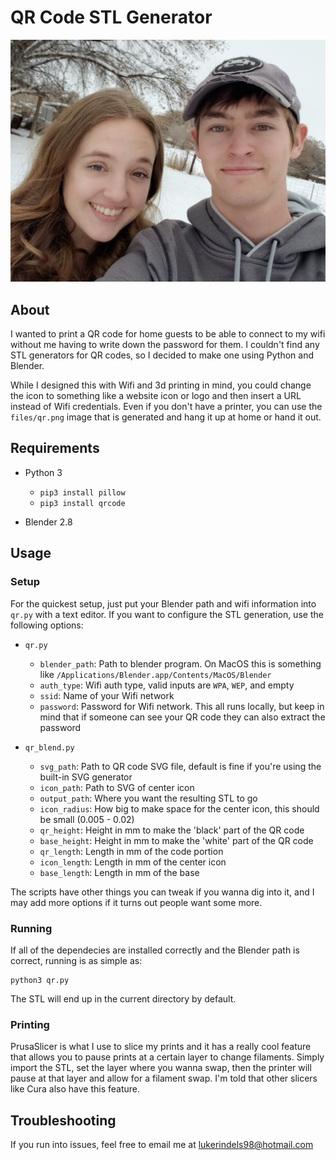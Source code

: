 # QR Code STL Generator

![Printed QR Code](images/qr.jpg)

## About

I wanted to print a QR code for home guests to be able to connect to my wifi without me having to write down the password for them. I couldn't find any STL generators for QR codes, so I decided to make one using Python and Blender.

While I designed this with Wifi and 3d printing in mind, you could change the icon to something like a website icon or logo and then insert a URL instead of Wifi credentials. Even if you don't have a printer, you can use the `files/qr.png` image that is generated and hang it up at home or hand it out. 

## Requirements

* Python 3
    - `pip3 install pillow`
    - `pip3 install qrcode`

* Blender 2.8

## Usage

### Setup

For the quickest setup, just put your Blender path and wifi information into `qr.py` with a text editor. If you want to configure the STL generation, use the following options:

* `qr.py`
    - `blender_path`: Path to blender program. On MacOS this is something like `/Applications/Blender.app/Contents/MacOS/Blender`
    - `auth_type`: Wifi auth type, valid inputs are `WPA`, `WEP`, and empty
    - `ssid`: Name of your Wifi network    
    - `password`: Password for Wifi network. This all runs locally, but keep in mind that if someone can see your QR code they can also extract the password

* `qr_blend.py`
    - `svg_path`: Path to QR code SVG file, default is fine if you're using the built-in SVG generator
    - `icon_path`: Path to SVG of center icon
    - `output_path`: Where you want the resulting STL to go
    - `icon_radius`: How big to make space for the center icon, this should be small (0.005 - 0.02)
    - `qr_height`: Height in mm to make the 'black' part of the QR code
    - `base_height`: Height in mm to make the 'white' part of the QR code
    - `qr_length`: Length in mm of the code portion
    - `icon_length`: Length in mm of the center icon
    - `base_length`: Length in mm of the base

The scripts have other things you can tweak if you wanna dig into it, and I may add more options if it turns out people want some more.

### Running

If all of the dependecies are installed correctly and the Blender path is correct, running is as simple as:

```
python3 qr.py
```

The STL will end up in the current directory by default.

### Printing

PrusaSlicer is what I use to slice my prints and it has a really cool feature that allows you to pause prints at a certain layer to change filaments. Simply import the STL, set the layer where you wanna swap, then the printer will pause at that layer and allow for a filament swap. I'm told that other slicers like Cura also have this feature.

## Troubleshooting

If you run into issues, feel free to email me at lukerindels98@hotmail.com
